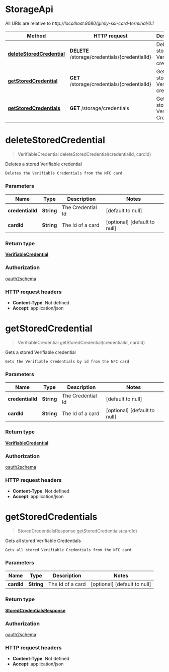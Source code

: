 # StorageApi

All URIs are relative to *http://localhost:8080/gimly-ssi-card-terminal/0.1*

Method | HTTP request | Description
------------- | ------------- | -------------
[**deleteStoredCredential**](StorageApi.md#deleteStoredCredential) | **DELETE** /storage/credentials/{credentialId} | Deletes a stored Verifiable credential
[**getStoredCredential**](StorageApi.md#getStoredCredential) | **GET** /storage/credentials/{credentialId} | Gets a stored Verifiable credential
[**getStoredCredentials**](StorageApi.md#getStoredCredentials) | **GET** /storage/credentials | Gets all stored Verifiable Credentials


<a name="deleteStoredCredential"></a>
# **deleteStoredCredential**
> VerifiableCredential deleteStoredCredential(credentialId, cardId)

Deletes a stored Verifiable credential

    Deletes the Verifiable Credentials from the NFC card

### Parameters

Name | Type | Description  | Notes
------------- | ------------- | ------------- | -------------
 **credentialId** | **String**| The Credential Id | [default to null]
 **cardId** | **String**| The Id of a card | [optional] [default to null]

### Return type

[**VerifiableCredential**](../io.gimly.generated.card.model/VerifiableCredential.md)

### Authorization

[oauth2schema](../README.md#oauth2schema)

### HTTP request headers

- **Content-Type**: Not defined
- **Accept**: application/json

<a name="getStoredCredential"></a>
# **getStoredCredential**
> VerifiableCredential getStoredCredential(credentialId, cardId)

Gets a stored Verifiable credential

    Gets the Verifiable Credentials by id from the NFC card

### Parameters

Name | Type | Description  | Notes
------------- | ------------- | ------------- | -------------
 **credentialId** | **String**| The Credential Id | [default to null]
 **cardId** | **String**| The Id of a card | [optional] [default to null]

### Return type

[**VerifiableCredential**](../io.gimly.generated.card.model/VerifiableCredential.md)

### Authorization

[oauth2schema](../README.md#oauth2schema)

### HTTP request headers

- **Content-Type**: Not defined
- **Accept**: application/json

<a name="getStoredCredentials"></a>
# **getStoredCredentials**
> StoredCredentialsResponse getStoredCredentials(cardId)

Gets all stored Verifiable Credentials

    Gets all stored Verifiable Credentials from the NFC card

### Parameters

Name | Type | Description  | Notes
------------- | ------------- | ------------- | -------------
 **cardId** | **String**| The Id of a card | [optional] [default to null]

### Return type

[**StoredCredentialsResponse**](../io.gimly.generated.card.model/StoredCredentialsResponse.md)

### Authorization

[oauth2schema](../README.md#oauth2schema)

### HTTP request headers

- **Content-Type**: Not defined
- **Accept**: application/json

